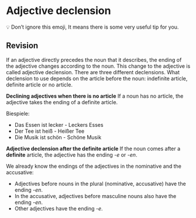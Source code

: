 # Adjective declension

💡 Don’t ignore this emoji, It means there is some very useful tip for you.

## Revision
If an adjective directly precedes the noun that it describes, the ending of the adjective changes according to the noun. This change to the adjective is called adjective declension. 
There are three different declensions. What declension to use depends on the article before the noun: indefinite article, definite article or no article.

**Declining adjectives when there is no article**
If a noun has no article, the adjective takes the ending of a definite article.

Biespiele:
- Das Essen ist lecker - Leckers Esses
- Der Tee ist heiß - Heißer Tee
- Die Musik ist schön - Schöne Musik

**Adjective declension after the definite article**
If the noun comes after a **definite** article, the adjective has the ending _-e_ or _-en_.

We already know the endings of the adjectives in the nominative and the accusative:
- Adjectives before nouns in the plural (nominative, accusative) have the ending _-en_.
- In the accusative, adjectives before masculine nouns also have the ending _-en_.
- Other adjectives have the ending _-e_.




